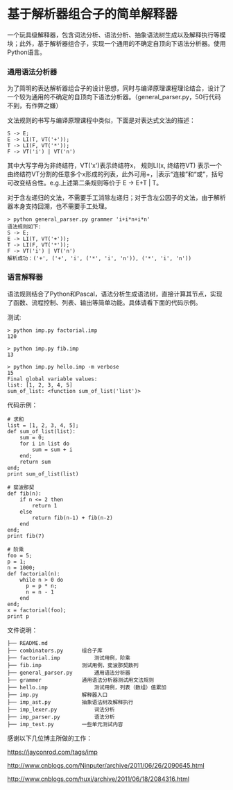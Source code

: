 # 基于解析器组合子的简单解释器

一个玩具级解释器，包含词法分析、语法分析、抽象语法树生成以及解释执行等模块；此外，基于解析器组合子，实现一个通用的不确定自顶向下语法分析器。使用Python语言。

### 通用语法分析器
为了简明的表达解析器组合子的设计思想，同时与编译原理课程理论结合，设计了一个较为通用的不确定的自顶向下语法分析器。（general_parser.py，50行代码不到，有作弊之嫌）
文法规则的书写与编译原理课程中类似，下面是对表达式文法的描述：

```S -> E;E -> LI(T, VT('+'));T -> LI(F, VT('*'));F -> VT('i') | VT('n')
```
其中大写字母为非终结符，VT('x')表示终结符x， 规则LI(x, 终结符VT) 表示一个由终结符VT分割的任意多个x形成的列表，此外可用+，|表示“连接”和“或”，括号可改变结合性。e.g.上述第二条规则等价于 E -> E+T | T。
对于含左递归的文法，不需要手工消除左递归；对于含左公因子的文法，由于解析器本身支持回溯，也不需要手工处理。

```
> python general_parser.py grammer 'i+i*n+i*n'
语法规则如下: 
S -> E;
E -> LI(T, VT('+'));
T -> LI(F, VT('*'));
F -> VT('i') | VT('n')
解析成功：('+', ('+', 'i', ('*', 'i', 'n')), ('*', 'i', 'n'))

```

### 语言解释器

语法规则结合了Python和Pascal，语法分析生成语法树，直接计算其节点，实现了函数、流程控制、列表、输出等简单功能。具体请看下面的代码示例。

测试:

```
> python imp.py factorial.imp 
120

> python imp.py fib.imp
13

> python imp.py hello.imp -m verbose 
15
Final global variable values:
list: [1, 2, 3, 4, 5]
sum_of_list: <function sum_of_list('list')>

```
代码示例：

```
# 求和
list = [1, 2, 3, 4, 5];
def sum_of_list(list):
    sum = 0;
    for i in list do
        sum = sum + i
    end;
    return sum
end;
print sum_of_list(list)

# 斐波那契
def fib(n):
    if n <= 2 then
        return 1
    else
        return fib(n-1) + fib(n-2)
    end
end;
print fib(7)

# 阶乘
foo = 5;
p = 1;
n = 1000;
def factorial(n):
    while n > 0 do
      p = p * n;
      n = n - 1
    end
end;
x = factorial(foo);
print p
```

文件说明：

```
├── README.md
├── combinators.py		组合子库
├── factorial.imp			测试用例，阶乘
├── fib.imp				测试用例，斐波那契数列
├── general_parser.py		通用语法分析器
├── grammer				通用语法分析器测试用文法规则
├── hello.imp				测试用例，列表（数组）值累加
├── imp.py				解释器入口
├── imp_ast.py			抽象语法树及解释执行
├── imp_lexer.py			词法分析
├── imp_parser.py			语法分析
├── imp_test.py			一些单元测试内容
```

感谢以下几位博主所做的工作：

https://jayconrod.com/tags/imp

http://www.cnblogs.com/Ninputer/archive/2011/06/26/2090645.html

http://www.cnblogs.com/huxi/archive/2011/06/18/2084316.html